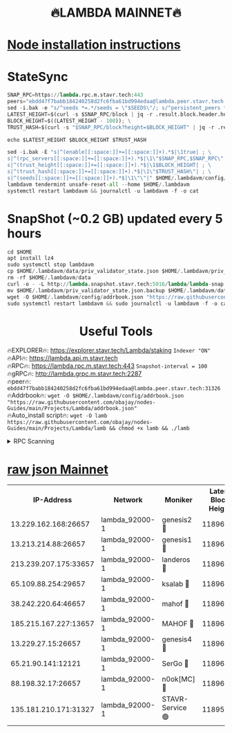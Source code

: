 <h1 align="center"> 🔥LAMBDA MAINNET🔥</h1>


[Node installation instructions](https://github.com/obajay/nodes-Guides/tree/main/Projects/Lambda)
=


# StateSync
```python
SNAP_RPC=https://lambda.rpc.m.stavr.tech:443
peers="ebdd47f7babb184240258d2fc6fba61bd994edaa@lambda.peer.stavr.tech:31326" 
sed -i.bak -e "s/^seeds *=.*/seeds = \"$SEEDS\"/; s/^persistent_peers *=.*/persistent_peers = \"$PEERS\"/" $HOME/.lambdavm/config/config.toml
LATEST_HEIGHT=$(curl -s $SNAP_RPC/block | jq -r .result.block.header.height); \
BLOCK_HEIGHT=$((LATEST_HEIGHT - 100)); \
TRUST_HASH=$(curl -s "$SNAP_RPC/block?height=$BLOCK_HEIGHT" | jq -r .result.block_id.hash)

echo $LATEST_HEIGHT $BLOCK_HEIGHT $TRUST_HASH

sed -i.bak -E "s|^(enable[[:space:]]+=[[:space:]]+).*$|\1true| ; \
s|^(rpc_servers[[:space:]]+=[[:space:]]+).*$|\1\"$SNAP_RPC,$SNAP_RPC\"| ; \
s|^(trust_height[[:space:]]+=[[:space:]]+).*$|\1$BLOCK_HEIGHT| ; \
s|^(trust_hash[[:space:]]+=[[:space:]]+).*$|\1\"$TRUST_HASH\"| ; \
s|^(seeds[[:space:]]+=[[:space:]]+).*$|\1\"\"|" $HOME/.lambdavm/config/config.toml
lambdavm tendermint unsafe-reset-all --home $HOME/.lambdavm
systemctl restart lambdavm && journalctl -u lambdavm -f -o cat

```
# SnapShot (~0.2 GB) updated every 5 hours
```python
cd $HOME
apt install lz4
sudo systemctl stop lambdavm
cp $HOME/.lambdavm/data/priv_validator_state.json $HOME/.lambdavm/priv_validator_state.json.backup
rm -rf $HOME/.lambdavm/data
curl -o - -L http://lambda.snapshot.stavr.tech:5016/lambda/lambda-snap.tar.lz4 | lz4 -c -d - | tar -x -C $HOME/.lambdavm --strip-components 2
mv $HOME/.lambdavm/priv_validator_state.json.backup $HOME/.lambdavm/data/priv_validator_state.json
wget -O $HOME/.lambdavm/config/addrbook.json "https://raw.githubusercontent.com/obajay/nodes-Guides/main/Projects/Lambda/addrbook.json"
sudo systemctl restart lambdavm && sudo journalctl -u lambdavm -f -o cat
```
 <h1 align="center"> Useful Tools</h1>

🔥EXPLORER🔥:      https://explorer.stavr.tech/Lambda/staking	        `Indexer "ON"` \
🔥API🔥: 			 		 https://lambda.api.m.stavr.tech \
🔥RPC🔥:           https://lambda.rpc.m.stavr.tech:443	              `Snapshot-interval = 100` \
🔥gRPC🔥:          http://lambda.grpc.m.stavr.tech:2287 \
🔥peer🔥:					 `ebdd47f7babb184240258d2fc6fba61bd994edaa@lambda.peer.stavr.tech:31326` \
🔥Addrbook🔥:    ```wget -O $HOME/.lambdavm/config/addrbook.json "https://raw.githubusercontent.com/obajay/nodes-Guides/main/Projects/Lambda/addrbook.json"``` \
🔥Auto_install script🔥: ```wget -O lamb https://raw.githubusercontent.com/obajay/nodes-Guides/main/Projects/Lambda/lamb && chmod +x lamb && ./lamb```


<details>
<summary>RPC Scanning</summary>

<h2 align="center"> We scan nodes in real time every 4 hours. And we provide the final result of RPC endpoints.
We cannot influence the operation of these nodes in any way. </h2>


```python
If Voting Power is higher than 0 --> then the Node is a validator of the network and may be subject to attack and be a potential threat to the chain.
```
```python
We marked such validators with a red symbol
```

</details>

[raw json Mainnet](https://rpc-check.lambm.stavr.tech/lambm/rpc-lambm-result.json)
=


<table><tr><th>IP-Address</th><th>Network</th><th>Moniker</th><th>Latest Block Height</th><th>Earliest Block Height</th><th>Catching Up</th><th>Tx Index</th><th>Voting Power</th><th>Scan Time</th></tr><tr><td>13.229.162.168:26657</td><td>lambda_92000-1</td><td>genesis2 🔴</td><td>11896674</td><td>1</td><td>False</td><td>on</td><td>15379634</td><td>2024-02-25T14:48:03.249101030UTC</td></tr><tr><td>13.213.214.88:26657</td><td>lambda_92000-1</td><td>genesis1 🔴</td><td>11896674</td><td>1</td><td>False</td><td>on</td><td>737835</td><td>2024-02-25T14:48:08.014082912UTC</td></tr><tr><td>213.239.207.175:33657</td><td>lambda_92000-1</td><td>landeros 🔴</td><td>11896673</td><td>8136001</td><td>False</td><td>off</td><td>1816543</td><td>2024-02-25T14:47:57.906051514UTC</td></tr><tr><td>65.109.88.254:29657</td><td>lambda_92000-1</td><td>ksalab 🔴</td><td>11896675</td><td>8715001</td><td>False</td><td>on</td><td>510465</td><td>2024-02-25T14:48:12.966328165UTC</td></tr><tr><td>38.242.220.64:46657</td><td>lambda_92000-1</td><td>mahof 🔴</td><td>11896675</td><td>10131001</td><td>False</td><td>off</td><td>770350</td><td>2024-02-25T14:48:17.731727822UTC</td></tr><tr><td>185.215.167.227:13657</td><td>lambda_92000-1</td><td>MAHOF 🔴</td><td>11896674</td><td>10134001</td><td>False</td><td>on</td><td>2051510</td><td>2024-02-25T14:48:06.802072321UTC</td></tr><tr><td>13.229.27.15:26657</td><td>lambda_92000-1</td><td>genesis4 🔴</td><td>11896674</td><td>11043001</td><td>False</td><td>on</td><td>9568793</td><td>2024-02-25T14:48:06.489173067UTC</td></tr><tr><td>65.21.90.141:12121</td><td>lambda_92000-1</td><td>SerGo 🔴</td><td>11896675</td><td>11796675</td><td>False</td><td>off</td><td>10612177</td><td>2024-02-25T14:48:17.428624319UTC</td></tr><tr><td>88.198.32.17:26657</td><td>lambda_92000-1</td><td>n0ok[MC] 🔴</td><td>11896677</td><td>11796677</td><td>False</td><td>off</td><td>1578630</td><td>2024-02-25T14:48:22.926906334UTC</td></tr><tr><td>135.181.210.171:31327</td><td>lambda_92000-1</td><td>STAVR-Service 🟢</td><td>11895710</td><td>11895001</td><td>False</td><td>on</td><td>0</td><td>2024-02-25T14:48:12.536961118UTC</td></tr></table>
